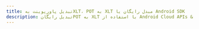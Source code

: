 ---title: تبدیل پاورپوینت بهXLT، POT به XLT مبدل رایگان یا Android SDKdescription: تبدیل رایگانPOT به XLT با استفاده از Android Cloud APIs & SDK. همچنین اسناد Microsoft PowerPoint را در Cloud ایجاد، ویرایش و رندر کنید.---